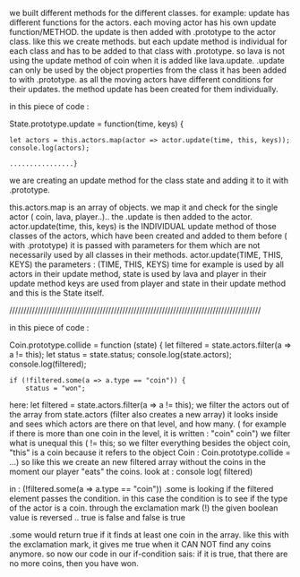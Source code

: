 we built different methods for the different classes. 
for example: update has different functions for the actors. each moving actor has his own update function/METHOD. the update is then added with .prototype to the actor class. like this we create methods. but each update method is individual for each class and has to be added to that class with .prototype. 
so lava is not using the update method of coin when it is added like 
lava.update.
.update can only be used by the object properties from the class it has been added 
to with .prototype. 
as all the moving actors have different conditions for their updates. the method update has been created for them individually. 

in this piece of code : 

State.prototype.update = function(time, keys) {

    let actors = this.actors.map(actor => actor.update(time, this, keys));
    console.log(actors);

    ................}

we are creating an update method for the class state and adding it to it with .prototype. 

this.actors.map is an array of objects. 
we map it and check for the single actor ( coin, lava, player..).. 
the .update is then added to the actor.
actor.update(time, this, keys)  is the INDIVIDUAL update method of those classes of the actors, which have been created and added to them before ( with .prototype) it is passed with parameters for them which are not necessarily used by all classes in their methods.  actor.update(TIME, THIS, KEYS)
 the parameters : (TIME, THIS, KEYS)
 time for example is used by all actors in their update method, 
 state is used by lava and player in their update method
 keys are used from player and state in their update method
and this is the State itself. 

/////////////////////////////////////////////////////////////////////////////////////////
 
 in this piece of code : 

 Coin.prototype.collide = function (state) {
    let filtered = state.actors.filter(a => a != this);
    let status = state.status;
    console.log(state.actors);
    console.log(filtered);
    
    
   
    if (!filtered.some(a => a.type == "coin")) {
        status = "won";



here: let filtered = state.actors.filter(a => a != this);
we filter the actors out of the array from state.actors (filter also creates a new array) 
it looks inside and sees which actors are there on that level, and how many. ( for example if there is more than one coin in the level, it is written : "coin" coin")
we filter what is unequal this (  != this; so we filter everything besides the object coin,
"this" is a coin because it refers to the object Coin : Coin.prototype.collide = ...)
so like this we create an new filtered array without the coins in the moment our player "eats" the coins.
look at : console log( filtered)


in : (!filtered.some(a => a.type == "coin"))
.some is looking if the filtered element passes the condition. 
in this case the condition is to see if the type of the actor is a coin.
through the exclamation mark (!) the given boolean value is reversed .. true is false and false is true 

.some would return true if it finds at least one coin in the array.
like this with the exclamation mark, it gives me true when it CAN NOT find any coins anymore.
so now our code in our if-condition sais: 
if it is true, that there are no more coins, then you have won. 

